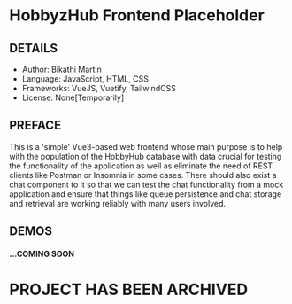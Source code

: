 # HobbyzHub Frontend Placeholder

## DETAILS
- Author: Bikathi Martin
- Language: JavaScript, HTML, CSS
- Frameworks: VueJS, Vuetify, TailwindCSS
- License: None[Temporarily]

## PREFACE
This is a 'simple' Vue3-based web frontend whose main purpose is to help with the population of the HobbyHub database with data crucial for testing the functionality of the application as well as eliminate the need of REST clients like Postman or Insomnia in some cases.
There should also exist a chat component to it so that we can test the chat functionality from a mock application and ensure that things like queue persistence and chat storage and retrieval are working reliably with many users involved.

## DEMOS
#### ...COMING SOON

# PROJECT HAS BEEN ARCHIVED
